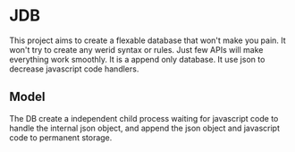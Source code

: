 # JDB

This project aims to create a flexable database that won't make you pain.
It won't try to create any werid syntax or rules. Just few APIs will make everything
work smoothly. It is a append only database.
It use json to decrease javascript code handlers.


## Model

The DB create a independent child process waiting for javascript code to handle the internal json
object, and append the json object and javascript code to permanent storage.
